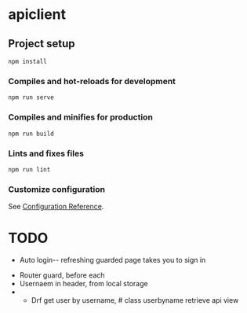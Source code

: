 # apiclient

## Project setup
```
npm install
```

### Compiles and hot-reloads for development
```
npm run serve
```

### Compiles and minifies for production
```
npm run build
```

### Lints and fixes files
```
npm run lint
```

### Customize configuration
See [Configuration Reference](https://cli.vuejs.org/config/).


# TODO

- Auto login-- refreshing guarded page takes you to sign in
<!-- - Store modules for auth -->
<!-- - Api module for auth -->
- Router guard, before each
- Usernaem in header, from local storage
- - Drf get user by username, # class userbyname retrieve api view
